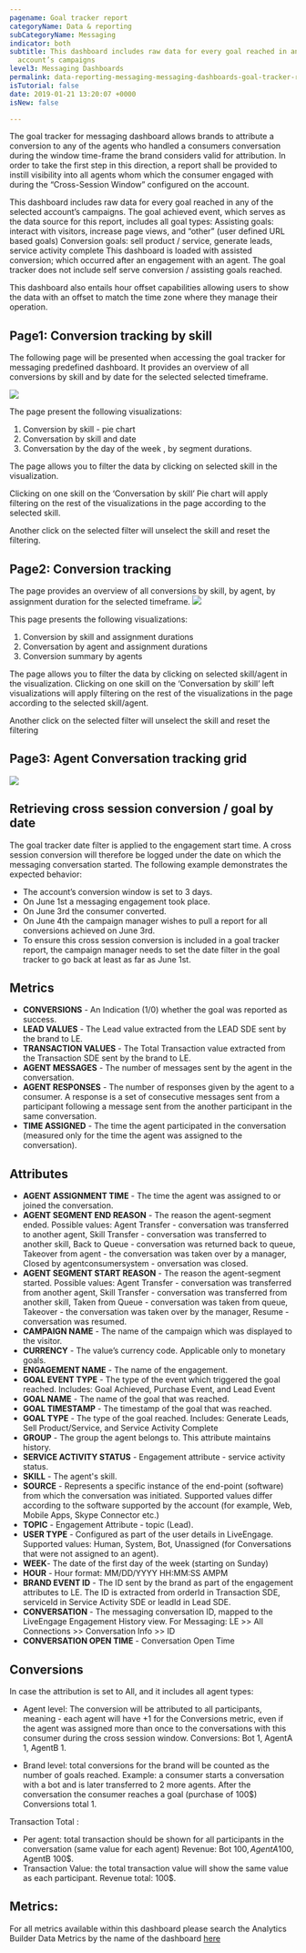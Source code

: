 ```yaml
---
pagename: Goal tracker report
categoryName: Data & reporting
subCategoryName: Messaging
indicator: both
subtitle: This dashboard includes raw data for every goal reached in any of the selected
  account’s campaigns
level3: Messaging Dashboards
permalink: data-reporting-messaging-messaging-dashboards-goal-tracker-report.html
isTutorial: false
date: 2019-01-21 13:20:07 +0000
isNew: false

---
```

The goal tracker for messaging dashboard allows brands to attribute a conversion to any of the agents who handled a consumers conversation during the window time-frame the brand considers valid for attribution. In order to take the first step in this direction, a report shall be provided to instill visibility into all agents whom which the consumer engaged with during the “Cross-Session Window” configured on the account.

This dashboard includes raw data for every goal reached in any of the selected account’s campaigns. The goal achieved event, which serves as the data source for this report, includes all goal types:
Assisting goals: interact with visitors, increase page views, and “other” (user defined URL based goals)
Conversion goals: sell product / service, generate leads, service activity complete
This dashboard is loaded with assisted conversion; which occurred after an engagement with an agent. The goal tracker does not include self serve conversion / assisting goals reached.

This dashboard also entails hour offset capabilities allowing users to show the data with an offset to match the time zone where they manage their operation.

## Page1: Conversion tracking by skill

The following page will be presented when accessing the goal tracker for messaging predefined dashboard. It provides an overview of all conversions by skill and by date for the selected selected timeframe.

![](img/goaltracker_messaging_new_1.png)

The page present the following visualizations:
1. Conversion by skill - pie chart
2. Conversation by skill and date
3. Conversation by the day of the week , by segment durations.

The page allows you to filter the data by clicking on selected skill in the visualization.

Clicking on one skill on the ‘Conversation by skill’ Pie chart will apply filtering on the rest of the visualizations in the page according to the selected skill.

Another click on the selected filter will unselect the skill and reset the filtering.

## Page2: Conversion tracking

The page provides an overview of all conversions by skill, by agent, by assignment duration for the selected timeframe.
![](img/goaltracker_messaging_new_2.png)

This page presents the following visualizations:
1. Conversion by skill  and assignment durations
2. Conversation by agent and assignment durations
3. Conversion summary by agents

The page allows you to filter the data by clicking on selected skill/agent in the visualization.
Clicking on one skill on the ‘Conversation by skill’ left visualizations will apply filtering on the rest of the visualizations in the page according to the selected skill/agent.

Another click on the selected filter will unselect the skill and reset the filtering

## Page3: Agent Conversation tracking grid

![](img/goaltracker_messaging_new_3.png)

## Retrieving cross session conversion / goal by date

The goal tracker date filter is applied to the engagement start time. A cross session conversion will therefore be logged under the date on which the messaging conversation  started. The following example demonstrates the expected behavior:

- The account’s conversion window is set to 3 days.
- On June 1st a messaging engagement took place.
- On June 3rd the consumer converted.
- On June 4th the campaign manager wishes to pull a report for all conversions achieved on June 3rd.
- To ensure this cross session conversion is included in a goal tracker report, the campaign manager needs to set the date filter in the goal tracker to go back at least as far as June 1st.

## Metrics
* **CONVERSIONS** - An Indication (1/0) whether the goal was reported as success.
* **LEAD VALUES** - The Lead value extracted from the LEAD SDE sent by the brand to LE.
* **TRANSACTION VALUES** - The Total Transaction value extracted from the Transaction SDE sent by the brand to LE.  
* **AGENT MESSAGES** - The number of messages sent by the agent in the conversation.
* **AGENT RESPONSES** - The number of responses given by the agent to a consumer. A response is a set of consecutive messages sent from a participant following a message sent from the another participant in the same conversation.
* **TIME ASSIGNED** - The time the agent participated in the conversation (measured only for the time the agent was assigned to the conversation).

## Attributes
- **AGENT ASSIGNMENT TIME** - The time the agent was assigned to or joined the conversation.
- **AGENT SEGMENT END REASON**  - The reason the agent-segment ended. Possible values: Agent Transfer - conversation was transferred to another agent, Skill Transfer - conversation was transferred to another skill, Back to Queue - conversation was returned back to queue, Takeover from agent - the conversation was taken over by a manager, Closed by agentconsumersystem - onversation was closed.
- **AGENT SEGMENT START REASON**  - The reason the agent-segment started. Possible values: Agent Transfer - conversation was transferred from another agent, Skill Transfer - conversation was transferred from another skill, Taken from Queue - conversation was taken from queue, Takeover - the conversation was taken over by the manager, Resume - conversation was resumed.
- **CAMPAIGN NAME** - The name of the campaign which was displayed to the visitor.
- **CURRENCY** - The value’s currency code. Applicable only to monetary goals.
- **ENGAGEMENT NAME** - The name of the engagement.
- **GOAL EVENT TYPE** - The type of the event which triggered the goal reached. Includes: Goal Achieved, Purchase Event, and Lead Event
- **GOAL NAME** - The name of the goal that was reached.
- **GOAL TIMESTAMP** - The timestamp of the goal that was reached.
- **GOAL TYPE** - The type of the goal reached. Includes: Generate Leads, Sell Product/Service, and Service Activity Complete
- **GROUP** - The group the agent belongs to. This attribute maintains history.
- **SERVICE ACTIVITY STATUS** - Engagement attribute - service activity status.
- **SKILL** - The agent's skill.
- **SOURCE** - Represents a specific instance of the end-point (software) from which the conversation was initiated. Supported values differ according to the software supported by the account (for example, Web, Mobile Apps, Skype Connector etc.)
- **TOPIC** - Engagement Attribute - topic (Lead).
- **USER TYPE** - Configured as part of the user details in LiveEngage. Supported values: Human, System, Bot, Unassigned (for Conversations that were not assigned to an agent).
- **WEEK**- The date of the first day of the week (starting on Sunday)
- **HOUR** - Hour format: MM/DD/YYYY HH:MM:SS AMPM
- **BRAND EVENT ID** - The ID sent by the brand as part of the engagement attributes to LE. The ID is extracted from orderId in Transaction SDE, serviceId in Service Activity SDE or leadId in Lead SDE.
- **CONVERSATION** - The messaging conversation ID, mapped to the LiveEngage Engagement History view. For Messaging: LE >> All Connections >> Conversation Info >> ID
- **CONVERSATION OPEN TIME** - Conversation Open Time

## Conversions
In case the attribution is set to All, and it includes all agent types:
- Agent level: The conversion will be attributed to all participants, meaning - each agent will have +1 for the Conversions metric, even if the agent was assigned more than once to the conversations with this consumer during the cross session window.
Conversions: Bot 1, AgentA 1, AgentB 1.  

- Brand level: total conversions for the brand will be counted as the number of goals reached.
Example: a consumer starts a conversation with a bot and is later transferred to 2 more agents. After the conversation the consumer reaches a goal (purchase of 100$)
Conversions total 1.   

Transaction Total :
- Per agent: total transaction should be shown for all participants in the conversation (same value for each agent)
Revenue: Bot 100$, AgentA 100$, AgentB 100$.
- Transaction Value:  the total transaction value will show the same value as each participant.
Revenue total: 100$.   

## Metrics:

For all metrics available within this dashboard please search the Analytics Builder Data Metrics by the name of the dashboard [here](https://knowledge.liveperson.com/data-reporting-reporting-metrics.html)
